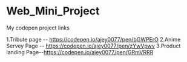 # Web_Mini_Project

My codepen project links

1.Tribute page -- https://codepen.io/ajey0077/pen/bGWPErO
2.Anime Servey Page -- https://codepen.io/ajey0077/pen/zYwVpwv
3.Product landing Page--https://codepen.io/ajey0077/pen/GRmVRRR
